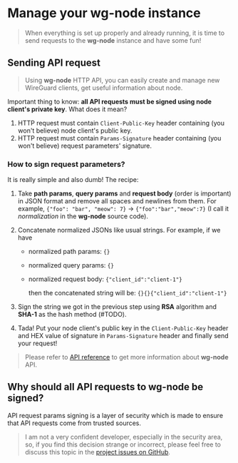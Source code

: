 # Manage your wg-node instance

> When everything is set up properly and already running, it is time to send requests to the
> **wg-node** instance and have some fun!

## Sending API request

> Using **wg-node** HTTP API, you can easily create and manage new WireGuard clients,
> get useful information about node.

Important thing to know: **all API requests must be signed using node client's private key**.
What does it mean?

1. HTTP request must contain `Client-Public-Key` header containing (you won't believe) node client's public key.
2. HTTP request must contain `Params-Signature` header containing (you won't believe) request parameters' signature.

### How to sign request parameters?

It is really simple and also dumb! The recipe:

1. Take **path params**, **query params** and **request body** (order is important)
   in JSON format and remove all spaces and newlines from them. For example,
   `{"foo": "bar", "meow": 7}` -> `{"foo":"bar","meow":7}` (I call it _normalization_ in the **wg-node** source code).
2. Concatenate normalized JSONs like usual strings. For example, if we have
    * normalized path params: `{}`
    * normalized query params: `{}`
    * normalized request body: `{"client_id":"client-1"}`

      then the concatenated string will be: `{}{}{"client_id":"client-1"}`

3. Sign the string we got in the previous step using **RSA** algorithm and **SHA-1** as the hash method (#TODO).
4. Tada! Put your node client's public key in the `Client-Public-Key` header and
   HEX value of signature in `Params-Signature` header and finally send your request!

> Please refer to [API reference]() to get more information about **wg-node** API.

## Why should all API requests to wg-node be signed?

API request params signing is a layer of security which is made to ensure
that API requests come from trusted sources.

> I am not a very confident developer, especially in the security area, so, if you find
> this decision strange or incorrect, please feel free to discuss this topic in
> the [project issues on GitHub](https://github.com/jieggii/wg-node/issues).
